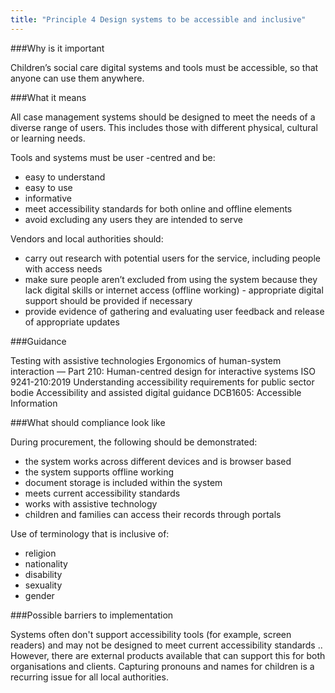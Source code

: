```yaml
---
title: "Principle 4 Design systems to be accessible and inclusive"
---
```


###Why is it important

Children’s social care digital systems and tools must be accessible, so that anyone can use them anywhere.

###What it means

All case management systems should be designed to meet the needs of a diverse range of users. This includes those with different physical, cultural or learning needs. 

Tools and systems must be user -centred and be:

* easy to understand
* easy to use
* informative
* meet accessibility standards for both online and offline elements
* avoid excluding any users they are intended to serve

Vendors and local authorities should:

* carry out research with potential users for the service, including people with access needs
* make sure people aren’t excluded from using the system because they lack digital skills or internet access (offline working) - appropriate digital support should be provided if necessary 
* provide evidence of gathering and evaluating user feedback and release of appropriate updates

###Guidance

Testing with assistive technologies
Ergonomics of human-system interaction — Part 210: Human-centred design for interactive systems ISO 9241-210:2019
Understanding accessibility requirements for public sector bodie
Accessibility and assisted digital guidance
DCB1605: Accessible Information

###What should compliance look like

During procurement, the following should be demonstrated:

* the system works across different devices and is browser based
* the system supports offline working
* document storage is included within the system
* meets current accessibility standards 
* works with assistive technology
* children and families can access their records through portals

Use of terminology that is inclusive of:

* religion
* nationality
* disability
* sexuality
* gender

###Possible barriers to implementation 

Systems often don't support accessibility tools (for example, screen readers) and may not be designed to meet current accessibility standards .. However, there are external products available that can support this for both organisations and clients. Capturing pronouns and names for children is a recurring issue for all local authorities.

